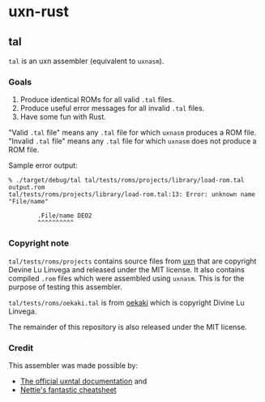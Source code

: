 # uxn-rust

## tal

`tal` is an uxn assembler (equivalent to `uxnasm`).

### Goals

1. Produce identical ROMs for all valid `.tal` files.
1. Produce useful error messages for all invalid `.tal` files.
1. Have some fun with Rust.

"Valid `.tal` file" means any `.tal` file for which `uxnasm` produces a ROM
file. "Invalid `.tal` file" means any `.tal` file for which `uxnasm` does not
produce a ROM file.

Sample error output:

```
% ./target/debug/tal tal/tests/roms/projects/library/load-rom.tal output.rom
tal/tests/roms/projects/library/load-rom.tal:13: Error: unknown name "File/name"

        .File/name DEO2
        ^^^^^^^^^^
```

### Copyright note

`tal/tests/roms/projects` contains source files from
[uxn](https://git.sr.ht/~rabbits/uxn) that are copyright Devine Lu Linvega and
released under the MIT license. It also contains compiled `.rom` files which
were assembled using `uxnasm`. This is for the purpose of testing this
assembler.

`tal/tests/roms/oekaki.tal` is from [oekaki](https://git.sr.ht/~rabbits/oekaki)
which is copyright Divine Lu Linvega.

The remainder of this repository is also released under the MIT license.

### Credit

This assembler was made possible by:

- [The official uxntal documentation](https://wiki.xxiivv.com/site/uxntal.html) and
- [Nettie's fantastic cheatsheet](https://hachyderm.io/@nettles@mastodon.scot/110793497134065095)
